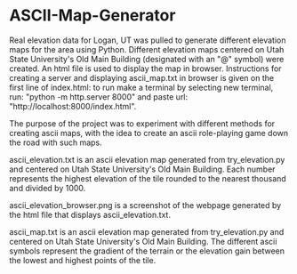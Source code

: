 # ASCII-Map-Generator
Real elevation data for Logan, UT was pulled to generate different elevation maps for the area using Python. Different elevation maps centered on Utah State University's Old Main Building (designated with an "@" symbol) were created. An html file is used to display the map in browser. Instructions for creating a server and displaying ascii_map.txt in browser is given on the first line of index.html: to run make a terminal by selecting new terminal, run: "python -m http.server 8000" and paste url: "http://localhost:8000/index.html". 

The purpose of the project was to experiment with different methods for creating ascii maps, with the idea to create an ascii role-playing game down the road with such maps.

ascii_elevation.txt is an ascii elevation map generated from try_elevation.py and centered on Utah State University's Old Main Building. Each number represents the highest elevation of the tile rounded to the nearest thousand and divided by 1000.

ascii_elevation_browser.png is a screenshot of the webpage generated by the html file that displays ascii_elevation.txt.

ascii_map.txt is an ascii elevation map generated from try_elevation.py and centered on Utah State University's Old Main Building. The different ascii symbols represent the gradient of the terrain or the elevation gain between the lowest and highest points of the tile.
